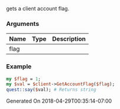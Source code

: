 gets a client account flag.
### Arguments
**Name**|**Type**|**Description**
:---|:---|:---
flag||

### Example

```perl
my $flag = 1;
my $val = $client->GetAccountFlag($flag);
quest::say($val); # Returns string
```


Generated On 2018-04-29T00:35:14-07:00